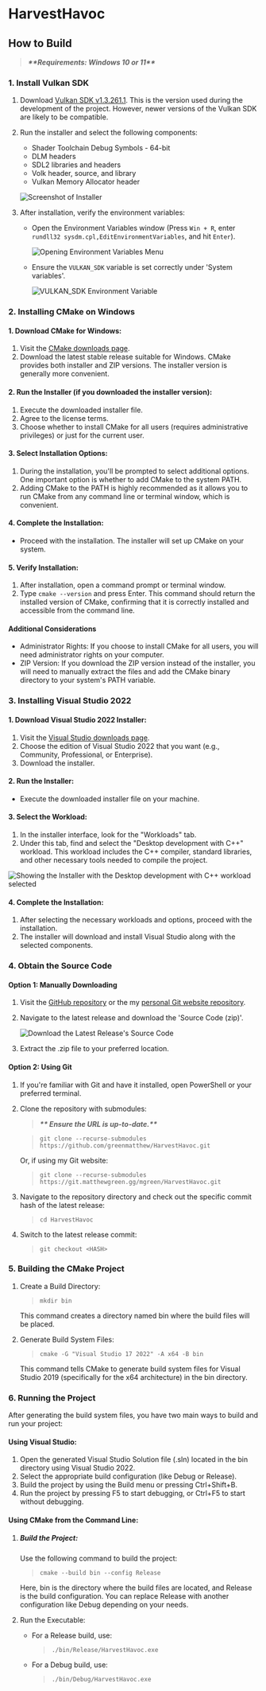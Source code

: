 # HarvestHavoc

## How to Build

> ***\*\*Requirements: Windows 10 or 11\*\****

### 1. Install Vulkan SDK
1. Download [Vulkan SDK v1.3.261.1](https://sdk.lunarg.com/sdk/download/1.3.261.1/windows/VulkanSDK-1.3.261.1-Installer.exe). This is the version used during the development of the project. However, newer versions of the Vulkan SDK are likely to be compatible.

2. Run the installer and select the following components:
   - Shader Toolchain Debug Symbols - 64-bit
   - DLM headers
   - SDL2 libraries and headers
   - Volk header, source, and library
   - Vulkan Memory Allocator header

   ![Screenshot of Installer](docs/README.md/build/installer.png)

3. After installation, verify the environment variables:
   - Open the Environment Variables window (Press `Win + R`, enter `rundll32 sysdm.cpl,EditEnvironmentVariables`, and hit `Enter`).

     ![Opening Environment Variables Menu](docs/README.md/build/opening_env_vars_menu.png)

   - Ensure the `VULKAN_SDK` variable is set correctly under 'System variables'.

     ![VULKAN_SDK Environment Variable](docs/README.md/build/env_vars_menu.png)

### 2. Installing CMake on Windows

#### 1. Download CMake for Windows:

1. Visit the [CMake downloads page](https://cmake.org/download/).
2. Download the latest stable release suitable for Windows. CMake provides both installer and ZIP versions. The installer version is generally more convenient.

#### 2. Run the Installer (if you downloaded the installer version):
1. Execute the downloaded installer file.
2. Agree to the license terms.
3. Choose whether to install CMake for all users (requires administrative privileges) or just for the current user.

#### 3. Select Installation Options:

1. During the installation, you'll be prompted to select additional options. One important option is whether to add CMake to the system PATH.
2. Adding CMake to the PATH is highly recommended as it allows you to run CMake from any command line or terminal window, which is convenient.

#### 4. Complete the Installation:

- Proceed with the installation. The installer will set up CMake on your system.

#### 5. Verify Installation:

1. After installation, open a command prompt or terminal window.
2. Type ```cmake --version``` and press Enter. This command should return the installed version of CMake, confirming that it is correctly installed and accessible from the command line.

#### Additional Considerations
- Administrator Rights: If you choose to install CMake for all users, you will need administrator rights on your computer.
- ZIP Version: If you download the ZIP version instead of the installer, you will need to manually extract the files and add the CMake binary directory to your system's PATH variable.

### 3. Installing Visual Studio 2022

#### 1. Download Visual Studio 2022 Installer:

1. Visit the [Visual Studio downloads page](https://visualstudio.microsoft.com/downloads/).
2. Choose the edition of Visual Studio 2022 that you want (e.g., Community, Professional, or Enterprise).
3. Download the installer.

#### 2. Run the Installer:
- Execute the downloaded installer file on your machine.

#### 3. Select the Workload:

1. In the installer interface, look for the "Workloads" tab.
2. Under this tab, find and select the "Desktop development with C++" workload. This workload includes the C++ compiler, standard libraries, and other necessary tools needed to compile the project.

![Showing the Installer with the Desktop development with C++ workload selected](docs/README.md/build/vs_workload_selection.png)

#### 4. Complete the Installation:

1. After selecting the necessary workloads and options, proceed with the installation.
2. The installer will download and install Visual Studio along with the selected components.

### 4. Obtain the Source Code

#### Option 1: Manually Downloading
1. Visit the [GitHub repository](https://github.com/greenmatthew/HarvestHavoc) or the my [personal Git website repository](https://git.matthewgreen.gg/mgreen/HarvestHavoc).
2. Navigate to the latest release and download the 'Source Code (zip)'.

   ![Download the Latest Release's Source Code](docs/README.md/build/download_latest_release_source_code.png)

3. Extract the .zip file to your preferred location.

#### Option 2: Using Git
1. If you're familiar with Git and have it installed, open PowerShell or your preferred terminal.
2. Clone the repository with submodules:

    > ***\*\* Ensure the URL is up-to-date.\*\****

    > ```git clone --recurse-submodules https://github.com/greenmatthew/HarvestHavoc.git```

    Or, if using my Git website:

    > ```git clone --recurse-submodules https://git.matthewgreen.gg/mgreen/HarvestHavoc.git```

3. Navigate to the repository directory and check out the specific commit hash of the latest release:
    >```cd HarvestHavoc```
4. Switch to the latest release commit:
    >```git checkout <HASH>```

### 5. Building the CMake Project
1. Create a Build Directory:
    > ```mkdir bin```

    This command creates a directory named bin where the build files will be placed.
2. Generate Build System Files:
    > ```cmake -G "Visual Studio 17 2022" -A x64 -B bin```
    
    This command tells CMake to generate build system files for Visual Studio 2019 (specifically for the x64 architecture) in the bin directory.

### 6. Running the Project
After generating the build system files, you have two main ways to build and run your project:

#### Using Visual Studio:

1. Open the generated Visual Studio Solution file (.sln) located in the bin directory using Visual Studio 2022.
2. Select the appropriate build configuration (like Debug or Release).
3. Build the project by using the Build menu or pressing Ctrl+Shift+B.
4. Run the project by pressing F5 to start debugging, or Ctrl+F5 to start without debugging.

#### Using CMake from the Command Line:

1. ##### Build the Project:

    Use the following command to build the project:

    > ```cmake --build bin --config Release```

    Here, bin is the directory where the build files are located, and Release is the build configuration. You can replace Release with another configuration like Debug depending on your needs.

2. Run the Executable:

    - For a Release build, use:
        > ```./bin/Release/HarvestHavoc.exe```
    - For a Debug build, use:
        > ```./bin/Debug/HarvestHavoc.exe```

